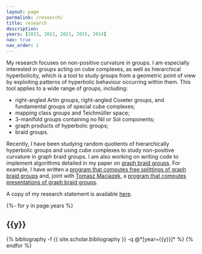```yaml
---
layout: page
permalink: /research/
title: research
description:
years: [2023, 2022, 2021, 2015, 2014]
nav: true
nav_order: 1
---
```


My research focuses on non-positive curvature in groups. I am especially interested in groups acting on cube complexes, as well as hierarchical hyperbolicity, which is a tool to study groups from a geometric point of view by exploiting patterns of hyperbolic behaviour occurring within them. This tool applies to a wide range of groups, including:

- right-angled Artin groups, right-angled Coxeter groups, and fundamental groups of special cube complexes;
- mapping class groups and Teichmüller space;
- 3-manifold groups containing no Nil or Sol components;
- graph products of hyperbolic groups;
- braid groups.

Recently, I have been studying random quotients of hierarchically hyperbolic groups and using cube complexes to study non-positive curvature in graph braid groups. I am also working on writing code to implement algorithms detailed in my paper on [graph braid groups](https://arxiv.org/pdf/2209.03860.pdf). For example, I have written a [program that computes free splittings of graph braid groups](https://github.com/danberlyne/graph-braid-splitter) and, joint with [Tomasz Maciazek](https://research-information.bris.ac.uk/en/persons/tomasz-maciazek), a [program that computes presentations of graph braid groups](https://github.com/danberlyne/graph-braid-presenter).

A copy of my research statement is available [here](/assets/pdf/Research_statement.pdf).

<!-- _pages/publications.md -->
<div class="publications">

{%- for y in page.years %}
  <h2 class="year">{{y}}</h2>
  {% bibliography -f {{ site.scholar.bibliography }} -q @*[year={{y}}]* %}
{% endfor %}

</div>
